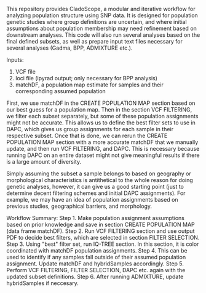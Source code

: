 This repository provides CladoScope, a modular and iterative workflow for analyzing population structure using SNP data. It is designed for population genetic studies where group definitions are uncertain, and where initial assumptions about population membership may need refinement based on downstream analyses. This code will also run several analyses based on the final defined subsets, as well as prepare input text files necessary for several analyses (Gadma, BPP, ADMIXTURE etc.).

Inputs:
  1. VCF file
  2. loci file (ipyrad output; only necessary for BPP analysis)
  3. matchDF, a population map estimate for samples and their corresponding assumed population

First, we use matchDF in the CREATE POPULATION MAP section based on our best guess for a population map. Then in the section VCF FILTERING, we filter each subset separately, but some of these population assignments might not be accurate. This allows us to define the best filter sets to use in DAPC, which gives us group assignments for each sample in their respective subset. Once that is done, we can rerun the CREATE POPULATION MAP section with a more accurate matchDF that we manually update, and then run VCF FILTERING, and DAPC. This is necessary because running DAPC on an entire dataset might not give meaningful results if there is a large amount of diversity. 

Simply assuming the subset a sample belongs to based on geography or morphological characteristics is antithetical to the whole reason for doing genetic analyses, however, it can give us a good starting point (just to determine decent filtering schemes and initial DAPC assignments). For example, we may have an idea of population assignments based on previous studies, geographical barriers, and morphology.

Workflow Summary: 
  Step 1. Make population assignment assumptions based on prior knowledge and save in section CREATE POPULATION MAP (data frame matchDF).
  Step 2. Run VCF FILTERING section and use output PDF to decide best filters, which are selected in section FILTER SELECTION.
  Step 3. Using "best" filter set, run IQ-TREE section. In this section, it is color coordinated with matchDF population assignments. 
  Step 4. This can be used to identify if any samples fall outside of their assumed population assignment. Update matchDF and hybridSamples accordingly.
  Step 5. Perform VCF FILTERING, FILTER SELECTION, DAPC etc. again with the updated subset definitions.
  Step 6. After running ADMIXTURE, update hybridSamples if neccesary.
